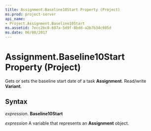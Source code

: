 ```yaml
---
title: Assignment.Baseline10Start Property (Project)
ms.prod: project-server
api_name:
- Project.Assignment.Baseline10Start
ms.assetid: 7ecc2bc8-607a-5d9f-8bdd-a2b7b34c985d
ms.date: 06/08/2017
---
```



# Assignment.Baseline10Start Property (Project)

Gets or sets the baseline start date of a task **Assignment**. Read/write **Variant**.


## Syntax

 _expression_. **Baseline10Start**

 _expression_ A variable that represents an **Assignment** object.


